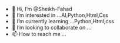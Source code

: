 - 👋 Hi, I’m @Sheikh-Fahad
- 👀 I’m interested in ...AI,Python,Html,Css
- 🌱 I’m currently learning ...Python,Html,css
- 💞️ I’m looking to collaborate on ...
- 📫 How to reach me ...

<!---
Sheikh-Fahad/Sheikh-Fahad is a ✨ special ✨ repository because its `README.md` (this file) appears on your GitHub profile.
You can click the Preview link to take a look at your changes.
--->
